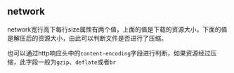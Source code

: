 ## network

network宽行高下每行size属性有两个值，上面的值是下载的资源大小，下面的值是解压后的资源大小，由此可以判断文件是否进行了压缩。

也可以通过http响应头中的`content-encoding`字段进行判断，如果资源经过压缩，此字段一般为`gzip`、`deflate`或者`br`